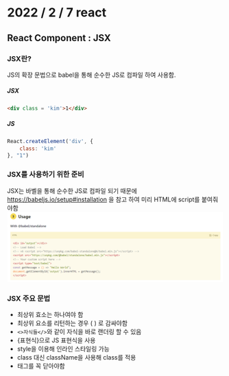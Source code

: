 # 2022 / 2 / 7 react
## React Component : JSX
### JSX란?
JS의 확장 문법으로 babel을 통해 순수한 JS로 컴파일 하여 사용함.
##### JSX
```html
<div class = 'kim'>1</div>
```
##### JS
```js
React.createElement('div', {
    class: 'kim'
}, "1")
```
### JSX를 사용하기 위한 준비
JSX는 바벨을 통해 순수한 JS로 컴파일 되기 때문에 https://babeljs.io/setup#installation 을 참고 하여 미리 HTML에 script를 붙여줘야함
![babel 사용법](../source/babel.png)
### JSX 주요 문법
* 최상위 효소는 하나여야 함
* 최상위 요소를 리턴하는 경우 ( ) 로 감싸야함
* `<>자식들</>`와 같이 자식을 바로 랜더링 할 수 있음
* {표현식}으로 JS 표현식을 사용
* style을 이용해 인라인 스타일링 가능
* class 대신 className을 사용해 class를 적용
* 태그를 꼭 닫아야함 